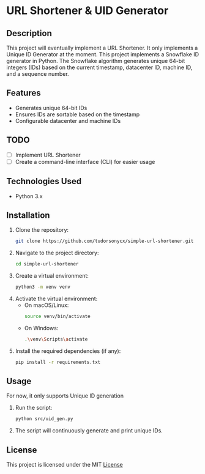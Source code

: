 # URL Shortener & UID Generator

## Description
This project will eventually implement a URL Shortener. It only implements a Unique ID Generator at the moment.
This project implements a Snowflake ID generator in Python. The Snowflake algorithm generates unique 64-bit integers (IDs) based on the current timestamp, datacenter ID, machine ID, and a sequence number.


## Features
- Generates unique 64-bit IDs
- Ensures IDs are sortable based on the timestamp
- Configurable datacenter and machine IDs

## TODO
- [ ] Implement URL Shortener
- [ ] Create a command-line interface (CLI) for easier usage

## Technologies Used
- Python 3.x

## Installation
1. Clone the repository:
    ```sh
    git clone https://github.com/tudorsonycx/simple-url-shortener.git
    ```
2. Navigate to the project directory:
    ```sh
    cd simple-url-shortener
    ```
3. Create a virtual environment:
    ```sh
    python3 -m venv venv
    ```
4. Activate the virtual environment:
    - On macOS/Linux:
        ```sh
        source venv/bin/activate
        ```
    - On Windows:
        ```sh
        .\venv\Scripts\activate
        ```
5. Install the required dependencies (if any):
    ```sh
    pip install -r requirements.txt
    ```

## Usage
For now, it only supports Unique ID generation
1. Run the  script:
    ```sh
    python src/uid_gen.py
    ```
2. The script will continuously generate and print unique IDs.

## License
This project is licensed under the MIT [License](LICENSE)
